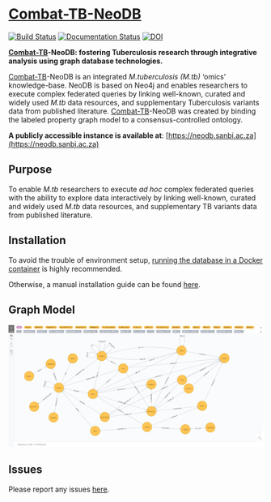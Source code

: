 # [Combat-TB-NeoDB](https://neodb.sanbi.ac.za)

[![Build Status](https://travis-ci.org/COMBAT-TB/combat-tb-neodb.svg?branch=master)](https://travis-ci.org/COMBAT-TB/combat-tb-neodb) [![Documentation Status](https://readthedocs.org/projects/combat-tb-db/badge/?version=latest)](https://combat-tb-db.readthedocs.io/en/latest/?badge=latest) [![DOI](https://zenodo.org/badge/DOI/10.5281/zenodo.1219127.svg)](https://doi.org/10.5281/zenodo.1219127)

**[Combat-TB](https://combattb.org/)-NeoDB: fostering Tuberculosis research through integrative analysis using graph database technologies.**

[Combat-TB](https://combattb.org/)-NeoDB is an integrated _M.tuberculosis (M.tb)_ ‘omics’ knowledge-base. NeoDB is based on Neo4j and enables researchers to execute complex federated queries by linking well-known, curated and widely used _M.tb_ data resources, and supplementary Tuberculosis variants data from published literature. [Combat-TB](https://combattb.org/)-NeoDB was created by binding the labeled property graph model to a consensus-controlled ontology.

**A publicly accessible instance is available at**: [https://neodb.sanbi.ac.za](https://neodb.sanbi.ac.za)

## Purpose

To enable _M.tb_ researchers to execute *ad hoc* complex federated queries with the
ability to explore data interactively by linking well-known, curated and widely used _M.tb_ data resources, and supplementary TB variants data from published literature.

## Installation

To avoid the trouble of environment setup,
[running the database in a Docker container](https://combattb.org/combat-tb-neodb/installation/#using-docker) is highly recommended.

Otherwise, a manual installation guide can be found [here](https://combattb.org/combat-tb-neodb/installation/#standalone).

## Graph Model

![NeoDB_MODEL](docs/images/neodbschema.png)

## Issues

Please report any issues [here](https://github.com/COMBAT-TB/combat-tb-neodb/issues).
